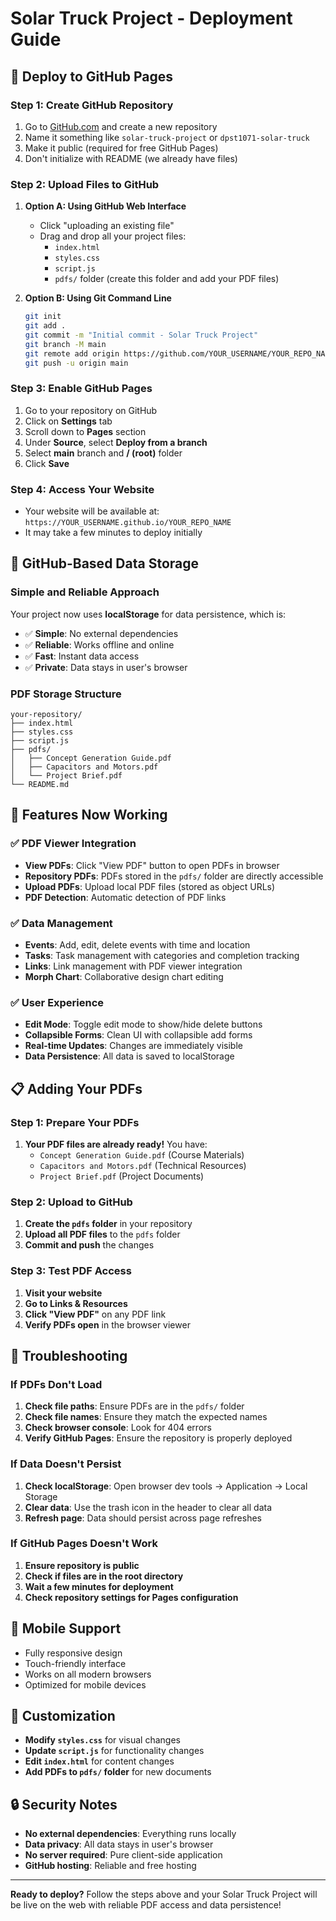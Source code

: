 # Solar Truck Project - Deployment Guide

## 🚀 Deploy to GitHub Pages

### Step 1: Create GitHub Repository
1. Go to [GitHub.com](https://github.com) and create a new repository
2. Name it something like `solar-truck-project` or `dpst1071-solar-truck`
3. Make it public (required for free GitHub Pages)
4. Don't initialize with README (we already have files)

### Step 2: Upload Files to GitHub
1. **Option A: Using GitHub Web Interface**
   - Click "uploading an existing file"
   - Drag and drop all your project files:
     - `index.html`
     - `styles.css`
     - `script.js`
     - `pdfs/` folder (create this folder and add your PDF files)

2. **Option B: Using Git Command Line**
   ```bash
   git init
   git add .
   git commit -m "Initial commit - Solar Truck Project"
   git branch -M main
   git remote add origin https://github.com/YOUR_USERNAME/YOUR_REPO_NAME.git
   git push -u origin main
   ```

### Step 3: Enable GitHub Pages
1. Go to your repository on GitHub
2. Click on **Settings** tab
3. Scroll down to **Pages** section
4. Under **Source**, select **Deploy from a branch**
5. Select **main** branch and **/ (root)** folder
6. Click **Save**

### Step 4: Access Your Website
- Your website will be available at: `https://YOUR_USERNAME.github.io/YOUR_REPO_NAME`
- It may take a few minutes to deploy initially

## 📁 GitHub-Based Data Storage

### Simple and Reliable Approach
Your project now uses **localStorage** for data persistence, which is:
- ✅ **Simple**: No external dependencies
- ✅ **Reliable**: Works offline and online
- ✅ **Fast**: Instant data access
- ✅ **Private**: Data stays in user's browser

### PDF Storage Structure
```
your-repository/
├── index.html
├── styles.css
├── script.js
├── pdfs/
│   ├── Concept Generation Guide.pdf
│   ├── Capacitors and Motors.pdf
│   └── Project Brief.pdf
└── README.md
```

## 🎯 Features Now Working

### ✅ PDF Viewer Integration
- **View PDFs**: Click "View PDF" button to open PDFs in browser
- **Repository PDFs**: PDFs stored in the `pdfs/` folder are directly accessible
- **Upload PDFs**: Upload local PDF files (stored as object URLs)
- **PDF Detection**: Automatic detection of PDF links

### ✅ Data Management
- **Events**: Add, edit, delete events with time and location
- **Tasks**: Task management with categories and completion tracking
- **Links**: Link management with PDF viewer integration
- **Morph Chart**: Collaborative design chart editing

### ✅ User Experience
- **Edit Mode**: Toggle edit mode to show/hide delete buttons
- **Collapsible Forms**: Clean UI with collapsible add forms
- **Real-time Updates**: Changes are immediately visible
- **Data Persistence**: All data is saved to localStorage

## 📋 Adding Your PDFs

### Step 1: Prepare Your PDFs
1. **Your PDF files are already ready!** You have:
   - `Concept Generation Guide.pdf` (Course Materials)
   - `Capacitors and Motors.pdf` (Technical Resources)
   - `Project Brief.pdf` (Project Documents)

### Step 2: Upload to GitHub
1. **Create the `pdfs` folder** in your repository
2. **Upload all PDF files** to the `pdfs` folder
3. **Commit and push** the changes

### Step 3: Test PDF Access
1. **Visit your website**
2. **Go to Links & Resources**
3. **Click "View PDF"** on any PDF link
4. **Verify PDFs open** in the browser viewer

## 🔧 Troubleshooting

### If PDFs Don't Load
1. **Check file paths**: Ensure PDFs are in the `pdfs/` folder
2. **Check file names**: Ensure they match the expected names
3. **Check browser console**: Look for 404 errors
4. **Verify GitHub Pages**: Ensure the repository is properly deployed

### If Data Doesn't Persist
1. **Check localStorage**: Open browser dev tools → Application → Local Storage
2. **Clear data**: Use the trash icon in the header to clear all data
3. **Refresh page**: Data should persist across page refreshes

### If GitHub Pages Doesn't Work
1. **Ensure repository is public**
2. **Check if files are in the root directory**
3. **Wait a few minutes for deployment**
4. **Check repository settings for Pages configuration**

## 📱 Mobile Support
- Fully responsive design
- Touch-friendly interface
- Works on all modern browsers
- Optimized for mobile devices

## 🎨 Customization
- **Modify `styles.css`** for visual changes
- **Update `script.js`** for functionality changes
- **Edit `index.html`** for content changes
- **Add PDFs to `pdfs/` folder** for new documents

## 🔒 Security Notes
- **No external dependencies**: Everything runs locally
- **Data privacy**: All data stays in user's browser
- **No server required**: Pure client-side application
- **GitHub hosting**: Reliable and free hosting

---

**Ready to deploy?** Follow the steps above and your Solar Truck Project will be live on the web with reliable PDF access and data persistence!
